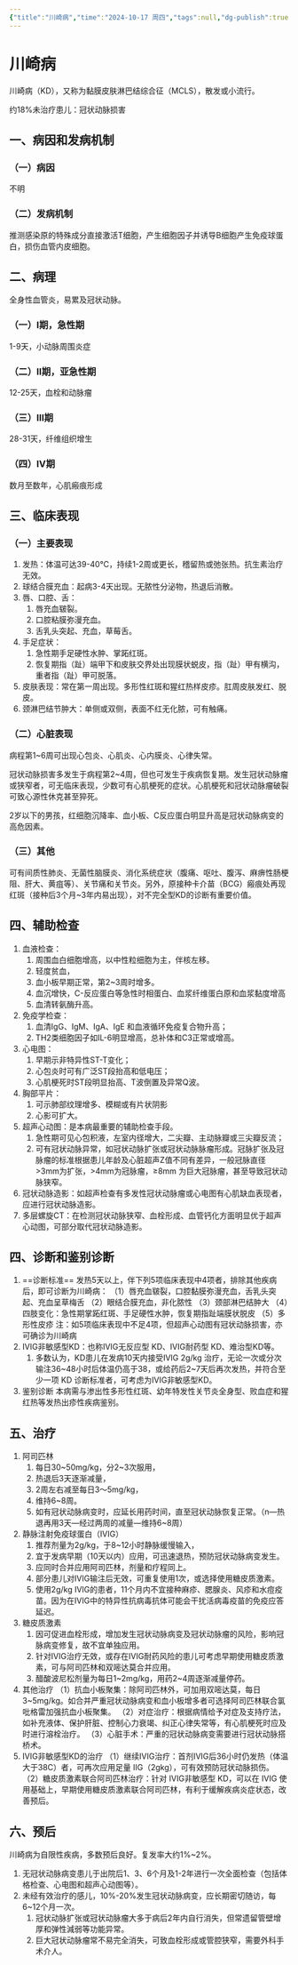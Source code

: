 ```yaml
---
{"title":"川崎病","time":"2024-10-17 周四","tags":null,"dg-publish":true,"permalink":"/200 学习/205 儿科学/川崎病/","dgPassFrontmatter":true,"created":"2024-10-17T22:04:24.490+08:00","updated":"2024-10-17T23:13:13.852+08:00"}
---
```


# 川崎病
川崎病（KD），又称为黏膜皮肤淋巴结综合征（MCLS），散发或小流行。

约18%未治疗患儿：冠状动脉损害
## 一、病因和发病机制
### （一）病因
不明
### （二）发病机制
推测感染原的特殊成分直接激活T细胞，产生细胞因子并诱导B细胞产生免疫球蛋白，损伤血管内皮细胞。
## 二、病理
全身性血管炎，易累及冠状动脉。
### （一）Ⅰ期，急性期
1-9天，小动脉周围炎症
### （二）Ⅱ期，亚急性期
12-25天，血栓和动脉瘤
### （三）Ⅲ期
28-31天，纤维组织增生
### （四）Ⅳ期
数月至数年，心肌瘢痕形成
## 三、临床表现
### （一）主要表现
1. 发热：体温可达39-40℃，持续1-2周或更长，稽留热或弛张热。抗生素治疗无效。
2. 球结合膜充血：起病3-4天出现。无脓性分泌物，热退后消散。
3. 唇、口腔、舌：
	1. 唇充血皲裂。
	2. 口腔粘膜弥漫充血。
	3. 舌乳头突起、充血，草莓舌。
4. 手足症状：
	1. 急性期手足硬性水肿、掌跖红斑。
	2. 恢复期指（趾）端甲下和皮肤交界处出现膜状蜕皮，指（趾）甲有横沟，重者指（趾）甲可脱落。
5. 皮肤表现：常在第一周出现。多形性红斑和猩红热样皮疹。肛周皮肤发红、脱皮。
6. 颈淋巴结节肿大：单侧或双侧，表面不红无化脓，可有触痛。
### （二）心脏表现
病程第1~6周可出现心包炎、心肌炎、心内膜炎、心律失常。

冠状动脉损害多发生于病程第2~4周，但也可发生于疾病恢复期。发生冠状动脉瘤或狭窄者，可无临床表现，少数可有心肌梗死的症状。心肌梗死和冠状动脉瘤破裂可致心源性休克甚至猝死。

2岁以下的男孩，红细胞沉降率、血小板、C反应蛋白明显升高是冠状动脉病变的高危因素。

### （三）其他 
可有间质性肺炎、无菌性脑膜炎、消化系统症状（腹痛、呕吐、腹泻、麻痹性肠梗阻、肝大、黄疽等）、关节痛和关节炎。另外，原接种卡介苗（BCG）瘢痕处再现红斑（接种后3个月~3年内易出现），对不完全型KD的诊断有重要价值。
## 四、辅助检查 
1. 血液检查：
	1. 周围血白细胞增高，以中性粒细胞为主，伴核左移。
	2. 轻度贫血，
	3. 血小板早期正常，第2~3周时增多。
	4. 血沉增快，C-反应蛋白等急性时相蛋白、血浆纤维蛋白原和血浆黏度增高
	5. 血清转氨酶升高。
2. 免疫学检查：
	1. 血清IgG、IgM、IgA、IgE 和血液循环免疫复合物升高；
	2. TH2类细胞因子如IL-6明显增高，总补体和C3正常或增高。
3. 心电图：
	1. 早期示非特异性ST-T变化；
	2. 心包炎时可有广泛ST段抬高和低电压；
	3. 心肌梗死时ST段明显抬高、T波倒置及异常Q波。
4. 胸部平片：
	1. 可示肺部纹理增多、模糊或有片状阴影
	2. 心影可扩大。
5. 超声心动图：是本病最重要的辅助检查手段。
	1. 急性期可见心包积液，左室内径增大，二尖瓣、主动脉瓣或三尖瓣反流；
	2. 可有冠状动脉异常，如冠状动脉扩张或冠状动脉脉瘤形成。冠脉扩张及冠脉瘤的标准根据患儿年龄及心脏超声Z值不同有差异，一般冠脉直径>3mm为扩张，>4mm为冠脉瘤，≥8mm 为巨大冠脉瘤，甚至导致冠状动脉狭窄。
6. 冠状动脉造影：如超声检查有多发性冠状动脉瘤或心电图有心肌缺血表现者，应进行冠状动脉造影。
7. 多层螺旋CT：在检测冠状动脉狭窄、血栓形成、血管钙化方面明显优于超声心动图，可部分取代冠状动脉造影。
## 四、诊断和鉴别诊断
1. ==诊断标准==
发热5天以上，伴下列5项临床表现中4项者，排除其他疾病后，即可诊断为川崎病：
（1）唇充血皲裂，口腔黏膜弥漫充血，舌乳头突起、充血呈草梅舌
（2）眼结合膜充血，非化脓性
（3）颈部淋巴结肿大
（4）四肢变化：急性期掌跖红斑、手足硬性水肿，恢复期指趾端膜状脱皮
（5）多形性皮疹 
注：如5项临床表现中不足4项，但超声心动图有冠状动脉损害，亦可确诊为川崎病
2. IVIG非敏感型KD：也称IVIG无反应型 KD、IVIG耐药型 KD、难治型KD等。
	1. 多数认为，KD患儿在发病10天内接受IVIG 2g/kg 治疗，无论一次或分次输注36~48小时后体温仍高于38，或给药后2~7天后再次发热，并符合至少一项 KD 诊断标准者，可考虑为IVIG非敏感型KD。
3. 鉴别诊断 本病需与渗出性多形性红斑、幼年特发性关节炎全身型、败血症和猩红热等发热出疹性疾病鉴别。
## 五、治疗
1. 阿司匹林 
	1. 每日30~50mg/kg，分2~3次服用，
	2. 热退后3天逐渐减量，
	3. 2周左右减至每日3～5mg/kg，
	4. 维持6~8周。
	5. 如有冠状动脉病变时，应延长用药时间，直至冠状动脉恢复正常。（n—热退再用3天—经过两周的减量—维持6~8周）
2. 静脉注射免疫球蛋白（IVIG）
	1. 推荐剂量为2g/kg，于8~12小时静脉缓慢输入，
	2. 宜于发病早期（10天以内）应用，可迅速退热，预防冠状动脉病变发生。
	3. 应同时合并应用阿司匹林，剂量和疗程同上。
	4. 部分患儿对IVIG输注后无效，可重复使用1次，或选择使用糖皮质激素。
	5. 使用2g/kg IVIG的患者，11个月内不宜接种麻疹、腮腺炎、风疹和水痘疫苗。因为在IVIG中的特异性抗病毒抗体可能会干扰活病毒疫苗的免疫应答延迟。
3. 糖皮质激素 
	1. 因可促进血栓形成，增加发生冠状动脉病变及冠状动脉瘤的风险，影响冠脉病变修复，故不宜单独应用。
	2. 针对IVIG治疗无效，或存在IVIG耐药风险的患儿可考虑早期使用糖皮质激素，可与阿司匹林和双嘧达莫合并应用。
	3. 醋酸波尼松剂量为每日1~2mg/kg，用药2~4周逐渐减量停药。
4. 其他治疗
（1）抗血小板聚集：除阿司匹林外，可加用双嘧达莫，每日3~5mg/kg。如合并严重冠状动脉病变和血小板增多者可选择阿司匹林联合氯吡格雷加强抗血小板聚集。
（2）对症治疗：根据病情给予对症及支持疗法，如补充液体、保护肝脏、控制心力衰竭、纠正心律失常等，有心肌梗死时应及时进行溶栓治疗。
（3）心脏手术：严重的冠状动脉病变需要进行冠状动脉搭桥术。
5. IVIG非敏感型KD的治疗
（1）继续IVIG治疗：首剂IVIG后36小时仍发热（体温大于38C）者，可再次应用足量 IIG（2gkg），可有效预防冠状动脉损伤。
（2）糖皮质激素联合阿司匹林治疗：针对 IVIG非敏感型 KD，可以在 IVIG 使用基础上，早期使用糖皮质激素联合阿司匹林，有利于缓解疾病炎症状态，改善预后。
## 六、预后
川崎病为自限性疾病，多数预后良好。复发率大约1%~2%。

1. 无冠状动脉病变患儿于出院后1、3、6个月及1-2年进行一次全面检查（包括体格检查、心电图和超声心动图等）。
2. 未经有效治疗的感儿，10%-20%发生冠状动脉病变，应长期密切随访，每6~12个月一次。
	1. 冠状动脉扩张或冠状动脉瘤大多于病后2年内自行消失，但常遗留管壁增厚和弹性減弱等功能异常。
	2. 巨大冠状动脉瘤常不易完全消失，可致血栓形成或管腔狭窄，需要外科手术介人。